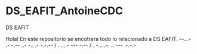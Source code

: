 # DS_EAFIT_AntoineCDC
 DS EAFIT

Hola! 
En este repositorio se encotrara todo lo relacionado a DS EAFIT.
--...- .- -.-- ..- -.. .- -.-.-- / . ... - --- -.-- / . -... .-. .. --- .-.-.-